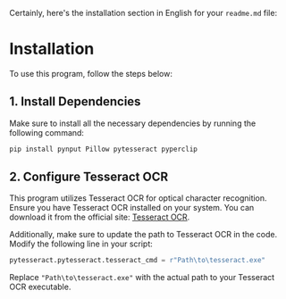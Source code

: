 Certainly, here's the installation section in English for your `readme.md` file:

# Installation

To use this program, follow the steps below:

## 1. Install Dependencies

Make sure to install all the necessary dependencies by running the following command:

```bash
pip install pynput Pillow pytesseract pyperclip
```

## 2. Configure Tesseract OCR

This program utilizes Tesseract OCR for optical character recognition. Ensure you have Tesseract OCR installed on your system. You can download it from the official site: [Tesseract OCR](https://github.com/tesseract-ocr/tesseract).

Additionally, make sure to update the path to Tesseract OCR in the code. Modify the following line in your script:

```python
pytesseract.pytesseract.tesseract_cmd = r"Path\to\tesseract.exe"
```

Replace `"Path\to\tesseract.exe"` with the actual path to your Tesseract OCR executable.
